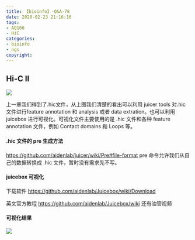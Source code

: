 ```yaml
---
title: 【bioinfo】-Q&A-78
date: 2020-02-23 21:16:16
tags:
- AQ100
- HiC
categories:
- bioinfo
- ngs
copyright:
---
```

## Hi-C II

![](1.webp)

上一章我们得到了.hic文件，从上图我们清楚的看出可以利用 juicer tools 对.hic 文件进行feature annotation 和 analysis 或者 data extration。也可以利用 juicebox 进行可视化。可视化文件主要使用的是 .hic 文件和各种 feature annotation 文件，例如 Contact domains 和 Loops 等。

#### .hic 文件的 pre 生成方法
https://github.com/aidenlab/juicer/wiki/Pre#file-format
pre 命令允许我们从自己的数据转换成 .hic 文件，暂时没有需求先不写。

#### juicebox 可视化
下载软件
https://github.com/aidenlab/Juicebox/wiki/Download

英文官方教程
https://github.com/aidenlab/Juicebox/wiki
还有油管视频

#### 可视化结果
![](2.webp)
